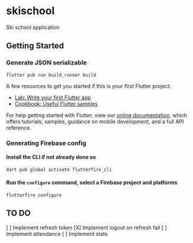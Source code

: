 # skischool

Ski school application



## Getting Started

### Generate JSON serializable

`flutter pub run build_runner build`

A few resources to get you started if this is your first Flutter project:

- [Lab: Write your first Flutter app](https://flutter.dev/docs/get-started/codelab)
- [Cookbook: Useful Flutter samples](https://flutter.dev/docs/cookbook)

For help getting started with Flutter, view our
[online documentation](https://flutter.dev/docs), which offers tutorials,
samples, guidance on mobile development, and a full API reference.

### Generating Firebase config 
#### Install the CLI if not already done so
`dart pub global activate flutterfire_cli`

#### Run the `configure` command, select a Firebase project and platforms
`flutterfire configure`


## TO DO 
[ ] Implement refresh token
[X] Implement logout on refresh fail 
[ ] Implement attendance 
[ ] Implement stats 

